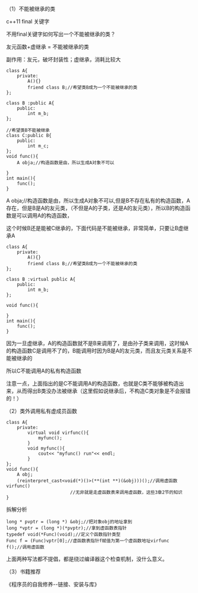（1）不能被继承的类

c++11 final 关键字

不用final关键字如何写出一个不能被继承的类？

友元函数+虚继承 = 不能被继承的类

副作用：友元，破坏封装性；虚继承，消耗比较大

```
class A{
    private:
        A(){}
        friend class B;//希望类B成为一个不能被继承的类
};

class B :public A{
    public:
        int m_b;
};

//希望类B不能被继承
class C:public B{
    public:
        int m_c;
};
void func(){
    A obja;//构造函数是由，所以生成A对象不可以
    
}
int main(){
    func();
}
```

 A obja;//构造函数是由，所以生成A对象不可以,但是B不存在私有的构造函数，A存在，但是B是A的友元类，（不但是A的子类，还是A的友元类），所以B的构造函数是可以调用A的构造函数，

这个时候B还是能被C继承的，下面代码是不能被继承，非常简单，只要让B虚继承A

```
class A{
    private:
        A(){}
        friend class B;//希望类B成为一个不能被继承的类
};

class B :virtual public A{
    public:
        int m_b;
};

void func(){
    
}
int main(){
    func();
}
```

因为一旦虚继承，A的构造函数就不是B来调用了，是由孙子类来调用，这时候A的构造函数C是调用不了的，B能调用时因为B是A的友元类，而且友元类关系是不能被继承的

所以C不能调用A的私有构造函数

注意一点，上面指出的是C不能调用A的构造函数，也就是C类不能够被构造出来，从而得出B类没办法被继承（这里假如说继承后，不构造C类对象是不会报错的！）

（2）类外调用私有虚成员函数

```
class A{
    private:
        virtual void virfunc(){
            myfunc();        
        }            
        void myfunc(){
            cout<< "myfunc() run"<< endl;   
        }
};
void func(){
    A obj;
    (reinterpret_cast<void(*)()>(**(int **)(&obj)))();//调用虚函数virfunc()
                        //无非就是走虚函数表来调用虚函数，这些3章2节的知识
}
```

拆解分析

```
long * pvptr = (long *) &obj;//把对象obj的地址拿到
long *vptr = (long *)(*pvptr);//拿到虚函数表指针
typedef void(*Func)(void);//定义个函数指针类型
Func f = (Func)vptr[0];//虚函数表指针f赋值为第一个虚函数地址virfunc
f();//调用虚函数
```

上面两种写法都不提倡，都是绕过编译器这个检查机制，没什么意义。

（3）书籍推荐

《程序员的自我修养--链接、安装与库》